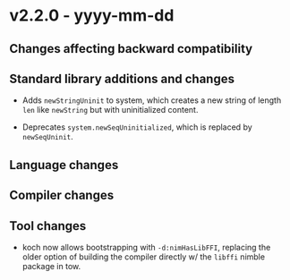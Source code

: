 # v2.2.0 - yyyy-mm-dd


## Changes affecting backward compatibility


## Standard library additions and changes

[//]: # "Changes:"


[//]: # "Additions:"

- Adds `newStringUninit` to system, which creates a new string of length `len` like `newString` but with uninitialized content.

[//]: # "Deprecations:"

- Deprecates `system.newSeqUninitialized`, which is replaced by `newSeqUninit`.

[//]: # "Removals:"


## Language changes



## Compiler changes


## Tool changes

- koch now allows bootstrapping with `-d:nimHasLibFFI`, replacing the older option of building the compiler directly w/ the `libffi` nimble package in tow.

